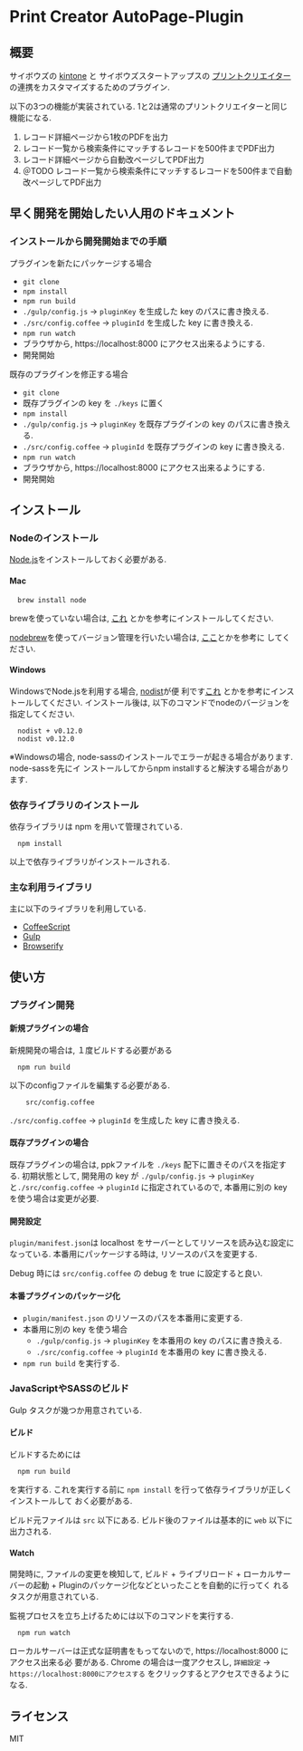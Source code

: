 Print Creator AutoPage-Plugin
===================

概要
------------

サイボウズの [kintone](https://kintone.cybozu.com/jp/) と
サイボウズスタートアップスの [プリントクリエイター](https://pc.kintoneapp.com/)
の連携をカスタマイズするためのプラグイン.

以下の3つの機能が実装されている.
1と2は通常のプリントクリエイターと同じ機能になる.

1. レコード詳細ページから1枚のPDFを出力
2. レコード一覧から検索条件にマッチするレコードを500件までPDF出力
3. レコード詳細ページから自動改ページしてPDF出力
4. ＠TODO レコード一覧から検索条件にマッチするレコードを500件まで自動改ページしてPDF出力

早く開発を開始したい人用のドキュメント
------------

### インストールから開発開始までの手順

プラグインを新たにパッケージする場合

- `git clone`
- `npm install`
- `npm run build`
- `./gulp/config.js` -> `pluginKey` を生成した key のパスに書き換える.
- `./src/config.coffee` -> `pluginId` を生成した key に書き換える.
- `npm run watch`
- ブラウザから, https://localhost:8000 にアクセス出来るようにする.
- 開発開始

既存のプラグインを修正する場合

- `git clone`
- 既存プラグインの key を `./keys` に置く
- `npm install`
- `./gulp/config.js` -> `pluginKey` を既存プラグインの key のパスに書き換える.
- `./src/config.coffee` -> `pluginId` を既存プラグインの key に書き換える.
- `npm run watch`
- ブラウザから, https://localhost:8000 にアクセス出来るようにする.
- 開発開始


インストール
------------

### Nodeのインストール

[Node.js](http://nodejs.org/)をインストールしておく必要がある.

#### Mac

``` {.bash}
  brew install node
```

brewを使っていない場合は, [これ](http://qiita.com/is0me/items/475fdbc4d770534f9ef1)
とかを参考にインストールしてください.

[nodebrew](https://github.com/hokaccha/nodebrew)を使ってバージョン管理を行いたい場合は,
[ここ](http://qiita.com/Kackey/items/b41b11bcf1c0b0d76149#mac%E7%B7%A8)とかを参考に
してください.

#### Windows

WindowsでNode.jsを利用する場合, [nodist](https://github.com/marcelklehr/nodist)が便
利です[これ](http://qiita.com/Kackey/items/b41b11bcf1c0b0d76149#windows%E7%B7%A8)
とかを参考にインストールしてください.
インストール後は, 以下のコマンドでnodeのバージョンを指定してください.

``` {.bash}
  nodist + v0.12.0
  nodist v0.12.0
```

※Windowsの場合, node-sassのインストールでエラーが起きる場合があります. node-sassを先にイ
ンストールしてからnpm installすると解決する場合があります.

### 依存ライブラリのインストール

依存ライブラリは npm を用いて管理されている.

``` {.bash}
  npm install
```

以上で依存ライブラリがインストールされる.


### 主な利用ライブラリ

主に以下のライブラリを利用している.

- [CoffeeScript](http://coffeescript.org/)
- [Gulp](http://gulpjs.com/)
- [Browserify](http://browserify.org/)


使い方
------------

### プラグイン開発

#### 新規プラグインの場合

新規開発の場合は, １度ビルドする必要がある

``` {.bash}
  npm run build
```

以下のconfigファイルを編集する必要がある.

```
    src/config.coffee
```

`./src/config.coffee` -> `pluginId` を生成した key に書き換える.

#### 既存プラグインの場合

既存プラグインの場合は, ppkファイルを `./keys` 配下に置きそのパスを指定する. 初期状態として,
開発用の key が `./gulp/config.js` -> `pluginKey` と`./src/config.coffee` ->
`pluginId` に指定されているので, 本番用に別の key を使う場合は変更が必要.

#### 開発設定

`plugin/manifest.json`は localhost をサーバーとしてリソースを読み込む設定になっている.
本番用にパッケージする時は, リソースのパスを変更する.

Debug 時には `src/config.coffee` の debug を true に設定すると良い.

#### 本番プラグインのパッケージ化

- `plugin/manifest.json` のリソースのパスを本番用に変更する.
- 本番用に別の key を使う場合
    - `./gulp/config.js` -> `pluginKey` を本番用の key のパスに書き換える.
    - `./src/config.coffee` -> `pluginId` を本番用の key に書き換える.
- `npm run build` を実行する.

### JavaScriptやSASSのビルド

Gulp タスクが幾つか用意されている.

#### ビルド

ビルドするためには

``` {.bash}
  npm run build
```

を実行する. これを実行する前に `npm install` を行って依存ライブラリが正しくインストールして
おく必要がある.

ビルド元ファイルは `src` 以下にある. ビルド後のファイルは基本的に `web` 以下に出力される.

#### Watch

開発時に, ファイルの変更を検知して, ビルド + ライブリロード +
ローカルサーバーの起動 + Pluginのパッケージ化などといったことを自動的に行ってく
れるタスクが用意されている.

監視プロセスを立ち上げるためには以下のコマンドを実行する.

``` {.bash}
  npm run watch
```

ローカルサーバーは正式な証明書をもってないので, https://localhost:8000 にアクセス出来る必
要がある. Chrome の場合は一度アクセスし, `詳細設定` ->
`https://localhost:8000にアクセスする` をクリックするとアクセスできるようになる.


ライセンス
------------

MIT